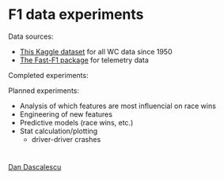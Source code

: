 # F1 data experiments
Data sources:
 - [This Kaggle dataset](https://www.kaggle.com/datasets/rohanrao/formula-1-world-championship-1950-2020) for all WC data since 1950
 - [The Fast-F1 package](https://github.com/theOehrly/Fast-F1) for telemetry data

Completed experiments:

Planned experiments:
 - Analysis of which features are most influencial on race wins
 - Engineering of new features
 - Predictive models (race wins, etc.)
 - Stat calculation/plotting
   - driver-driver crashes

#
[Dan Dascalescu](https://github.com/ddascalescu)
